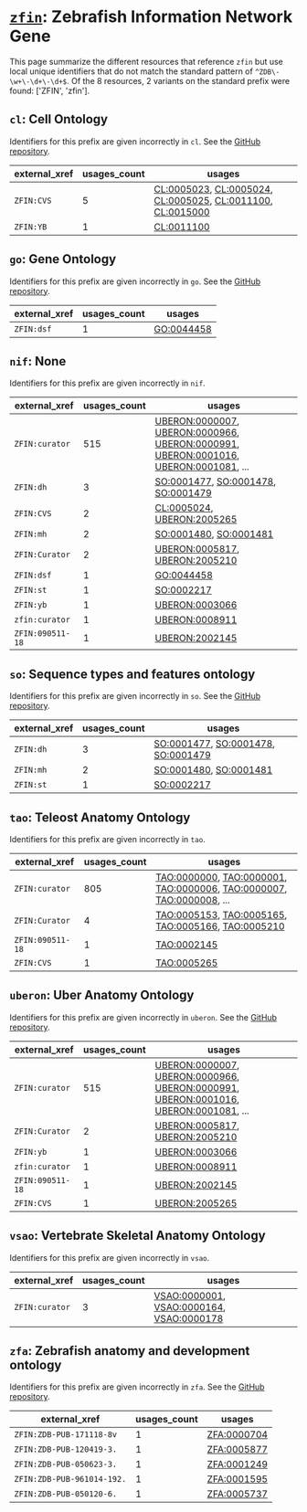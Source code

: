 # [`zfin`](https://bioregistry.io/zfin): Zebrafish Information Network Gene

This page summarize the different resources that reference `zfin`
but use local unique identifiers that do not match the standard pattern of
`^ZDB\-\w+\-\d+\-\d+$`. Of the 8 resources,
2 variants on the standard prefix were found: ['ZFIN', 'zfin'].

## `cl`: Cell Ontology

Identifiers for this prefix are given incorrectly in `cl`. See the [GitHub repository](https://github.com/obophenotype/cell-ontology).

| external_xref   |   usages_count | usages                                                                                                                                                                                                                                                                                      |
|-----------------|----------------|---------------------------------------------------------------------------------------------------------------------------------------------------------------------------------------------------------------------------------------------------------------------------------------------|
| `ZFIN:CVS`      |              5 | [CL:0005023](http://purl.obolibrary.org/obo/CL_0005023), [CL:0005024](http://purl.obolibrary.org/obo/CL_0005024), [CL:0005025](http://purl.obolibrary.org/obo/CL_0005025), [CL:0011100](http://purl.obolibrary.org/obo/CL_0011100), [CL:0015000](http://purl.obolibrary.org/obo/CL_0015000) |
| `ZFIN:YB`       |              1 | [CL:0011100](http://purl.obolibrary.org/obo/CL_0011100)                                                                                                                                                                                                                                     |

## `go`: Gene Ontology

Identifiers for this prefix are given incorrectly in `go`. See the [GitHub repository](https://github.com/geneontology/go-ontology).

| external_xref   |   usages_count | usages                                                  |
|-----------------|----------------|---------------------------------------------------------|
| `ZFIN:dsf`      |              1 | [GO:0044458](http://purl.obolibrary.org/obo/GO_0044458) |

## `nif`: None

Identifiers for this prefix are given incorrectly in `nif`.

| external_xref    |   usages_count | usages                                                                                                                                                                                                                                                                                                                                   |
|------------------|----------------|------------------------------------------------------------------------------------------------------------------------------------------------------------------------------------------------------------------------------------------------------------------------------------------------------------------------------------------|
| `ZFIN:curator`   |            515 | [UBERON:0000007](http://purl.obolibrary.org/obo/UBERON_0000007), [UBERON:0000966](http://purl.obolibrary.org/obo/UBERON_0000966), [UBERON:0000991](http://purl.obolibrary.org/obo/UBERON_0000991), [UBERON:0001016](http://purl.obolibrary.org/obo/UBERON_0001016), [UBERON:0001081](http://purl.obolibrary.org/obo/UBERON_0001081), ... |
| `ZFIN:dh`        |              3 | [SO:0001477](http://purl.obolibrary.org/obo/SO_0001477), [SO:0001478](http://purl.obolibrary.org/obo/SO_0001478), [SO:0001479](http://purl.obolibrary.org/obo/SO_0001479)                                                                                                                                                                |
| `ZFIN:CVS`       |              2 | [CL:0005024](http://purl.obolibrary.org/obo/CL_0005024), [UBERON:2005265](http://purl.obolibrary.org/obo/UBERON_2005265)                                                                                                                                                                                                                 |
| `ZFIN:mh`        |              2 | [SO:0001480](http://purl.obolibrary.org/obo/SO_0001480), [SO:0001481](http://purl.obolibrary.org/obo/SO_0001481)                                                                                                                                                                                                                         |
| `ZFIN:Curator`   |              2 | [UBERON:0005817](http://purl.obolibrary.org/obo/UBERON_0005817), [UBERON:2005210](http://purl.obolibrary.org/obo/UBERON_2005210)                                                                                                                                                                                                         |
| `ZFIN:dsf`       |              1 | [GO:0044458](http://purl.obolibrary.org/obo/GO_0044458)                                                                                                                                                                                                                                                                                  |
| `ZFIN:st`        |              1 | [SO:0002217](http://purl.obolibrary.org/obo/SO_0002217)                                                                                                                                                                                                                                                                                  |
| `ZFIN:yb`        |              1 | [UBERON:0003066](http://purl.obolibrary.org/obo/UBERON_0003066)                                                                                                                                                                                                                                                                          |
| `zfin:curator`   |              1 | [UBERON:0008911](http://purl.obolibrary.org/obo/UBERON_0008911)                                                                                                                                                                                                                                                                          |
| `ZFIN:090511-18` |              1 | [UBERON:2002145](http://purl.obolibrary.org/obo/UBERON_2002145)                                                                                                                                                                                                                                                                          |

## `so`: Sequence types and features ontology

Identifiers for this prefix are given incorrectly in `so`. See the [GitHub repository](https://github.com/The-Sequence-Ontology/SO-Ontologies).

| external_xref   |   usages_count | usages                                                                                                                                                                    |
|-----------------|----------------|---------------------------------------------------------------------------------------------------------------------------------------------------------------------------|
| `ZFIN:dh`       |              3 | [SO:0001477](http://purl.obolibrary.org/obo/SO_0001477), [SO:0001478](http://purl.obolibrary.org/obo/SO_0001478), [SO:0001479](http://purl.obolibrary.org/obo/SO_0001479) |
| `ZFIN:mh`       |              2 | [SO:0001480](http://purl.obolibrary.org/obo/SO_0001480), [SO:0001481](http://purl.obolibrary.org/obo/SO_0001481)                                                          |
| `ZFIN:st`       |              1 | [SO:0002217](http://purl.obolibrary.org/obo/SO_0002217)                                                                                                                   |

## `tao`: Teleost Anatomy Ontology

Identifiers for this prefix are given incorrectly in `tao`.

| external_xref    |   usages_count | usages                                                                                                                                                                                                                                                                                                     |
|------------------|----------------|------------------------------------------------------------------------------------------------------------------------------------------------------------------------------------------------------------------------------------------------------------------------------------------------------------|
| `ZFIN:curator`   |            805 | [TAO:0000000](http://purl.obolibrary.org/obo/TAO_0000000), [TAO:0000001](http://purl.obolibrary.org/obo/TAO_0000001), [TAO:0000006](http://purl.obolibrary.org/obo/TAO_0000006), [TAO:0000007](http://purl.obolibrary.org/obo/TAO_0000007), [TAO:0000008](http://purl.obolibrary.org/obo/TAO_0000008), ... |
| `ZFIN:Curator`   |              4 | [TAO:0005153](http://purl.obolibrary.org/obo/TAO_0005153), [TAO:0005165](http://purl.obolibrary.org/obo/TAO_0005165), [TAO:0005166](http://purl.obolibrary.org/obo/TAO_0005166), [TAO:0005210](http://purl.obolibrary.org/obo/TAO_0005210)                                                                 |
| `ZFIN:090511-18` |              1 | [TAO:0002145](http://purl.obolibrary.org/obo/TAO_0002145)                                                                                                                                                                                                                                                  |
| `ZFIN:CVS`       |              1 | [TAO:0005265](http://purl.obolibrary.org/obo/TAO_0005265)                                                                                                                                                                                                                                                  |

## `uberon`: Uber Anatomy Ontology

Identifiers for this prefix are given incorrectly in `uberon`. See the [GitHub repository](https://github.com/obophenotype/uberon).

| external_xref    |   usages_count | usages                                                                                                                                                                                                                                                                                                                                   |
|------------------|----------------|------------------------------------------------------------------------------------------------------------------------------------------------------------------------------------------------------------------------------------------------------------------------------------------------------------------------------------------|
| `ZFIN:curator`   |            515 | [UBERON:0000007](http://purl.obolibrary.org/obo/UBERON_0000007), [UBERON:0000966](http://purl.obolibrary.org/obo/UBERON_0000966), [UBERON:0000991](http://purl.obolibrary.org/obo/UBERON_0000991), [UBERON:0001016](http://purl.obolibrary.org/obo/UBERON_0001016), [UBERON:0001081](http://purl.obolibrary.org/obo/UBERON_0001081), ... |
| `ZFIN:Curator`   |              2 | [UBERON:0005817](http://purl.obolibrary.org/obo/UBERON_0005817), [UBERON:2005210](http://purl.obolibrary.org/obo/UBERON_2005210)                                                                                                                                                                                                         |
| `ZFIN:yb`        |              1 | [UBERON:0003066](http://purl.obolibrary.org/obo/UBERON_0003066)                                                                                                                                                                                                                                                                          |
| `zfin:curator`   |              1 | [UBERON:0008911](http://purl.obolibrary.org/obo/UBERON_0008911)                                                                                                                                                                                                                                                                          |
| `ZFIN:090511-18` |              1 | [UBERON:2002145](http://purl.obolibrary.org/obo/UBERON_2002145)                                                                                                                                                                                                                                                                          |
| `ZFIN:CVS`       |              1 | [UBERON:2005265](http://purl.obolibrary.org/obo/UBERON_2005265)                                                                                                                                                                                                                                                                          |

## `vsao`: Vertebrate Skeletal Anatomy Ontology

Identifiers for this prefix are given incorrectly in `vsao`.

| external_xref   |   usages_count | usages                                                                                                                                                                                |
|-----------------|----------------|---------------------------------------------------------------------------------------------------------------------------------------------------------------------------------------|
| `ZFIN:curator`  |              3 | [VSAO:0000001](http://purl.obolibrary.org/obo/VSAO_0000001), [VSAO:0000164](http://purl.obolibrary.org/obo/VSAO_0000164), [VSAO:0000178](http://purl.obolibrary.org/obo/VSAO_0000178) |

## `zfa`: Zebrafish anatomy and development ontology

Identifiers for this prefix are given incorrectly in `zfa`. See the [GitHub repository](https://github.com/cerivs/zebrafish-anatomical-ontology).

| external_xref              |   usages_count | usages                                                    |
|----------------------------|----------------|-----------------------------------------------------------|
| `ZFIN:ZDB-PUB-171118-8v`   |              1 | [ZFA:0000704](http://purl.obolibrary.org/obo/ZFA_0000704) |
| `ZFIN:ZDB-PUB-120419-3.`   |              1 | [ZFA:0005877](http://purl.obolibrary.org/obo/ZFA_0005877) |
| `ZFIN:ZDB-PUB-050623-3.`   |              1 | [ZFA:0001249](http://purl.obolibrary.org/obo/ZFA_0001249) |
| `ZFIN:ZDB-PUB-961014-192.` |              1 | [ZFA:0001595](http://purl.obolibrary.org/obo/ZFA_0001595) |
| `ZFIN:ZDB-PUB-050120-6.`   |              1 | [ZFA:0005737](http://purl.obolibrary.org/obo/ZFA_0005737) |

